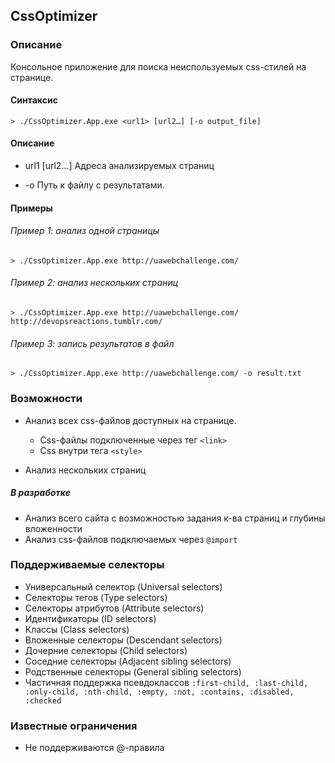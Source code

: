 CssOptimizer
------------

### Описание

Консольное приложение для поиска неиспользуемых css-стилей на странице. 

#### Синтаксис 

	> ./CssOptimizer.App.exe <url1> [url2…] [-o output_file]

#### Описание

- url1 [url2…] Адреса анализируемых страниц

- -o Путь к файлу с результатами.

#### Примеры

###### Пример 1: анализ одной страницы
	> ./CssOptimizer.App.exe http://uawebchallenge.com/

###### Пример 2: анализ нескольких страниц
	> ./CssOptimizer.App.exe http://uawebchallenge.com/ http://devopsreactions.tumblr.com/

###### Пример 3: запись результатов в файл
	> ./CssOptimizer.App.exe http://uawebchallenge.com/ -o result.txt

### Возможности

- Анализ всех css-файлов доступных на странице.
	- Css-файлы подключенные через тег ```<link>```
	- Css внутри тега ```<style>```
	
	
- Анализ нескольких страниц

##### В разработке

- Анализ всего сайта с возможностью задания к-ва страниц и глубины вложенности
- Анализ css-файлов подключаемых через ```@import```

### Поддерживаемые селекторы

- Универсальный селектор (Universal selectors)
- Селекторы тегов (Type selectors)
- Селекторы атрибутов (Attribute selectors)
- Идентификаторы (ID selectors)
- Классы (Class selectors)
- Вложенные селекторы (Descendant selectors)
- Дочерние селекторы (Child selectors)
- Соседние селекторы (Adjacent sibling selectors)
- Родственные селекторы (General sibling selectors)
- Частичная поддержка псевдоклассов ``` :first-child, :last-child, :only-child, :nth-child, :empty, :not, :contains, :disabled, :checked ```

### Известные ограничения
- Не поддерживаются @-правила